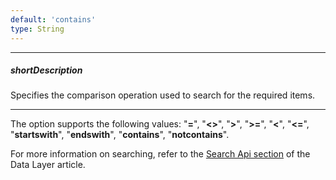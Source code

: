 ```yaml
---
default: 'contains'
type: String
---
```

---
##### shortDescription
Specifies the comparison operation used to search for the required items.

---
The option supports the following values: "**=**", "**<>**", "**>**", "**>=**", "**<**", "**<=**", "**startswith**", "**endswith**", "**contains**", "**notcontains**".

For more information on searching, refer to the [Search Api section](/concepts/30%20Data%20Layer/5%20Data%20Layer/2%20Reading%20Data/2%20Search%20Api.md '/Documentation/Guide/Data_Layer/Data_Layer/#Reading_Data/Search_Api') of the Data Layer article.